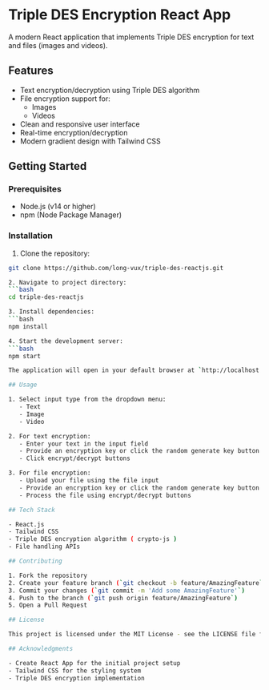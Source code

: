 # Triple DES Encryption React App

A modern React application that implements Triple DES encryption for text and files (images and videos).

## Features

- Text encryption/decryption using Triple DES algorithm
- File encryption support for:
  - Images
  - Videos
- Clean and responsive user interface
- Real-time encryption/decryption
- Modern gradient design with Tailwind CSS

## Getting Started

### Prerequisites

- Node.js (v14 or higher)
- npm (Node Package Manager)

### Installation

1. Clone the repository:
```bash
git clone https://github.com/long-vux/triple-des-reactjs.git

2. Navigate to project directory:
```bash
cd triple-des-reactjs

3. Install dependencies:
```bash
npm install

4. Start the development server:
```bash
npm start

The application will open in your default browser at `http://localhost:3000`

## Usage

1. Select input type from the dropdown menu:
   - Text
   - Image
   - Video

2. For text encryption:
   - Enter your text in the input field
   - Provide an encryption key or click the random generate key button
   - Click encrypt/decrypt buttons

3. For file encryption:
   - Upload your file using the file input
   - Provide an encryption key or click the random generate key button
   - Process the file using encrypt/decrypt buttons

## Tech Stack

- React.js
- Tailwind CSS
- Triple DES encryption algorithm ( crypto-js )
- File handling APIs

## Contributing

1. Fork the repository
2. Create your feature branch (`git checkout -b feature/AmazingFeature`)
3. Commit your changes (`git commit -m 'Add some AmazingFeature'`)
4. Push to the branch (`git push origin feature/AmazingFeature`)
5. Open a Pull Request

## License

This project is licensed under the MIT License - see the LICENSE file for details

## Acknowledgments

- Create React App for the initial project setup
- Tailwind CSS for the styling system
- Triple DES encryption implementation
